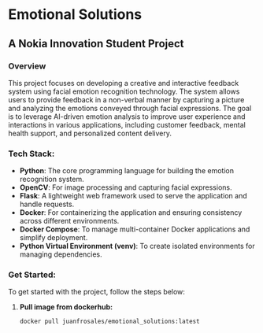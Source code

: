 # Emotional Solutions
## A Nokia Innovation Student Project

### Overview
This project focuses on developing a creative and interactive feedback system using facial emotion recognition technology. The system allows users to provide feedback in a non-verbal manner by capturing a picture and analyzing the emotions conveyed through facial expressions. The goal is to leverage AI-driven emotion analysis to improve user experience and interactions in various applications, including customer feedback, mental health support, and personalized content delivery.

### Tech Stack:
- **Python**: The core programming language for building the emotion recognition system.
- **OpenCV**: For image processing and capturing facial expressions.
- **Flask**: A lightweight web framework used to serve the application and handle requests.
- **Docker**: For containerizing the application and ensuring consistency across different environments.
- **Docker Compose**: To manage multi-container Docker applications and simplify deployment.
- **Python Virtual Environment (venv)**: To create isolated environments for managing dependencies.

### Get Started:
To get started with the project, follow the steps below:

1. **Pull image from dockerhub:**

   ```bash
   docker pull juanfrosales/emotional_solutions:latest
